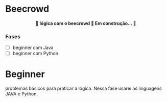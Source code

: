 # Beecrowd

<h4 align="center"> 
	🚧  lógica com o beecrowd 🚀 Em construção...  🚧
</h4>

### Fases

- [ ] beginner com Java
- [ ] beginner com Python

# Beginner

problemas básicos para praticar a lógica. Nessa fase usarei as linguagens JAVA e Python.

